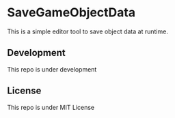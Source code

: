 # SaveGameObjectData
This is a simple editor tool to save object data at runtime. 

## Development

This repo is under development

## License
This repo is under MIT License
